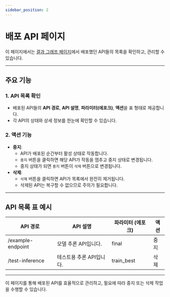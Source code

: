 ```yaml
---
sidebar_position: 2
---
```


# 배포 API 페이지

이 페이지에서는 [결과 그래프 페이지](../guide-analyses/train-result)에서 배포했던 API들의 목록을 확인하고, 관리할 수 있습니다.

---

## 주요 기능

### 1. API 목록 확인

- 배포된 API들의 **API 경로**, **API 설명**, **파라미터(에포크)**, **액션**을 표 형태로 제공합니다.
- 각 API의 상태와 상세 정보를 한눈에 확인할 수 있습니다.

### 2. 액션 기능

- **중지**:
  - API가 배포된 순간부터 활성 상태로 작동합니다.
  - `중지` 버튼을 클릭하면 해당 API가 작동을 멈추고 중지 상태로 변경됩니다.
  - 중지 상태가 되면 `중지` 버튼이 `삭제` 버튼으로 변경됩니다.
- **삭제**:
  - `삭제` 버튼을 클릭하면 API가 목록에서 완전히 제거됩니다.
  - 삭제된 API는 복구할 수 없으므로 주의가 필요합니다.

---

## API 목록 표 예시

| API 경로          | API 설명                 | 파라미터 (에포크) | 액션 |
| ----------------- | ------------------------ | ----------------- | ---- |
| /example-endpoint | 모델 추론 API입니다.     | final             | 중지 |
| /test-inference   | 테스트용 추론 API입니다. | train_best        | 삭제 |

---

이 페이지를 통해 배포된 API를 효율적으로 관리하고, 필요에 따라 중지 또는 삭제 작업을 수행할 수 있습니다.
